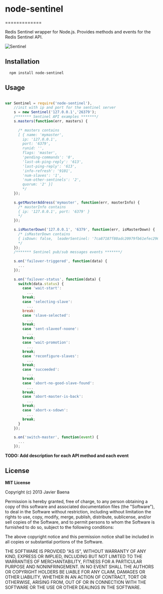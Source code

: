 # node-sentinel
=============

Redis Sentinel wrapper for Node.js.
Provides methods and events for the Redis Sentinel API.

![Sentinel](https://raw.github.com/JvrBaena/node-sentinel/master/stuff/sentinel.gif)


## Installation
```
  npm install node-sentinel
```  
## Usage

```javascript

var Sentinel = require('node-sentinel'),
    //init with ip and port for the sentinel server
    s = new Sentinel('127.0.0.1','26379');
    /******* Sentinel API examples *******/
    s.masters(function(err, masters) {
    
      /* masters contains
      [ { name: 'mymaster',
        ip: '127.0.0.1',
        port: '6379',
        runid: '',
        flags: 'master',
        'pending-commands': '0',
        'last-ok-ping-reply': '613',
        'last-ping-reply': '613',
        'info-refresh': '9101',
        'num-slaves': '1',
        'num-other-sentinels': '2',
        quorum: '2' }]    
        */
    });
    
    s.getMasterAddress('mymaster', function(err, masterInfo) {
      /* masterInfo contains
      { ip: '127.0.0.1', port: '6379' }
      */
    });
    
    s.isMasterDown('127.0.0.1', '6379', function(err, isMasterDown) {
      /* isMasterDown contains
      { isDown: false,  leaderSentinel: '7ca87187f80adc20979fb61efec296f965bee515' }
      */
    });
    /******* Sentinel pub/sub messages events *******/
    
    s.on('failover-triggered', function(data) {
      ...
    });
    
    s.on('failover-status', function(data) {
      switch(data.status) {
        case 'wait-start':
          ...
        break;
        case 'selecting-slave':
          ...
        break:
        case 'slave-selected':
          ...
        break;
        case 'sent-slaveof-noone':
          ...
        break;
        case 'wait-promotion':
          ...
        break;
        case 'reconfigure-slaves':
          ...
        break;
        case 'succeeded':
          ...
        break;
        case 'abort-no-good-slave-found':
          ...
        break;
        case 'abort-master-is-back':
          ...
        break;
        case 'abort-x-sdown':
          ...
        break;
      }
    });
    
    s.on('switch-master', function(event) {
      ...
    });

```
**TODO: Add description for each API method and each event**



## License

**MIT License**

Copyright (c) 2013 Javier Baena

Permission is hereby granted, free of charge, to any person obtaining a copy of this software and associated documentation files (the "Software"), to deal in the Software without restriction, including without limitation the rights to use, copy, modify, merge, publish, distribute, sublicense, and/or sell copies of the Software, and to permit persons to whom the Software is furnished to do so, subject to the following conditions:

The above copyright notice and this permission notice shall be included in all copies or substantial portions of the Software.

THE SOFTWARE IS PROVIDED "AS IS", WITHOUT WARRANTY OF ANY KIND, EXPRESS OR IMPLIED, INCLUDING BUT NOT LIMITED TO THE WARRANTIES OF MERCHANTABILITY, FITNESS FOR A PARTICULAR PURPOSE AND NONINFRINGEMENT. IN NO EVENT SHALL THE AUTHORS OR COPYRIGHT HOLDERS BE LIABLE FOR ANY CLAIM, DAMAGES OR OTHER LIABILITY, WHETHER IN AN ACTION OF CONTRACT, TORT OR OTHERWISE, ARISING FROM, OUT OF OR IN CONNECTION WITH THE SOFTWARE OR THE USE OR OTHER DEALINGS IN THE SOFTWARE.

